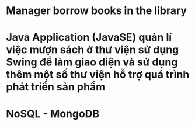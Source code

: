 # Manager borrow books in the library
# Java Application (JavaSE) quản lí việc mượn sách ở thư viện sử dụng Swing để làm giao diện và sử dụng thêm một số thư viện hỗ trợ quá trình phát triển sản phẩm
# NoSQL - MongoDB
